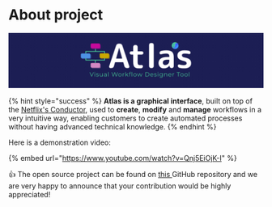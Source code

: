 # About project

![](../react-ui/src/assets/img/LogoAtlas.png)

{% hint style="success" %}
**Atlas is a graphical interface**, built on top of the [Netflix's Conductor](https://netflix.github.io/conductor/), used to **create**, **modify** and **manage** workflows in a very intuitive way, enabling customers to create automated processes without having advanced technical knowledge.
{% endhint %}

Here is a demonstration video:

{% embed url="https://www.youtube.com/watch?v=Qnj5EiOjK-I" %}

:thumbsup: The open source project can be found on [this ](https://github.com/osstotalsoft/atlas)GitHub repository and we are very happy to announce that your contribution would be highly appreciated! &#x20;
